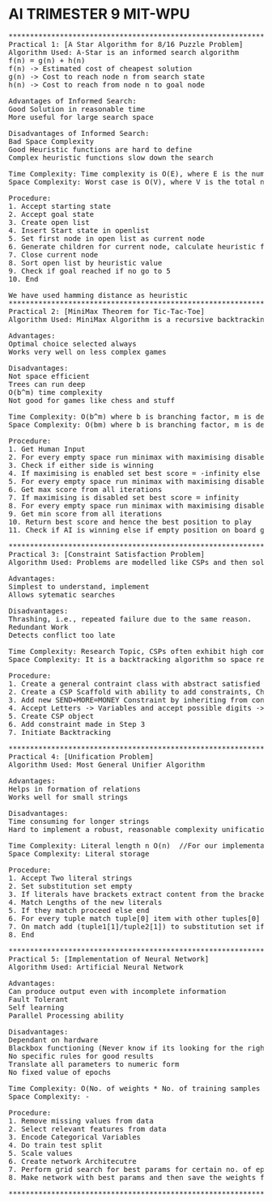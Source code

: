 # AI TRIMESTER 9 MIT-WPU
<pre>
*************************************************************
Practical 1: [A Star Algorithm for 8/16 Puzzle Problem]
Algorithm Used: A-Star is an informed search algorithm
f(n) = g(n) + h(n)
f(n) -> Estimated cost of cheapest solution
g(n) -> Cost to reach node n from search state
h(n) -> Cost to reach from node n to goal node

Advantages of Informed Search:
Good Solution in reasonable time
More useful for large search space

Disadvantages of Informed Search:
Bad Space Complexity
Good Heuristic functions are hard to define
Complex heuristic functions slow down the search

Time Complexity: Time complexity is O(E), where E is the number of edges in the graph
Space Complexity: Worst case is O(V), where V is the total number of vertices.

Procedure:
1. Accept starting state
2. Accept goal state
3. Create open list
4. Insert Start state in openlist
5. Set first node in open list as current node
6. Generate children for current node, calculate heuristic for each child
7. Close current node
8. Sort open list by heuristic value
9. Check if goal reached if no go to 5
10. End

We have used hamming distance as heuristic
*************************************************************
Practical 2: [MiniMax Theorem for Tic-Tac-Toe]
Algorithm Used: MiniMax Algorithm is a recursive backtracking algorithm

Advantages:
Optimal choice selected always
Works very well on less complex games

Disadvantages:
Not space efficient
Trees can run deep
O(b^m) time complexity
Not good for games like chess and stuff

Time Complexity: O(b^m) where b is branching factor, m is depth of tree
Space Complexity: O(bm) where b is branching factor, m is depth of tree

Procedure:
1. Get Human Input
2. For every empty space run minimax with maximising disabled
3. Check if either side is winning 
4. If maximising is enabled set best score = -infinity else goto 7
5. For every empty space run minimax with maximising disabled
6. Get max score from all iterations
7. If maximising is disabled set best score = infinity
8. For every empty space run minimax with maximising disabled
9. Get min score from all iterations
10. Return best score and hence the best position to play
11. Check if AI is winning else if empty position on board goto 1 else declare tie

*************************************************************
Practical 3: [Constraint Satisfaction Problem]
Algorithm Used: Problems are modelled like CSPs and then solved using either backtracking or by tree search

Advantages:
Simplest to understand, implement
Allows sytematic searches

Disadvantages:
Thrashing, i.e., repeated failure due to the same reason.
Redundant Work
Detects conflict too late

Time Complexity: Research Topic, CSPs often exhibit high complexity, requiring a combination of heuristics and combinatorial search methods to be solved in a reasonable time.
Space Complexity: It is a backtracking algorithm so space requirement is quite heavy.

Procedure:
1. Create a general contraint class with abstract satisfied method
2. Create a CSP Scaffold with ability to add constraints, Check Consistency (All constraints), Backtrack search
3. Add new SEND+MORE=MONEY Constraint by inheriting from constraint class, define satisfied method 
4. Accept Letters -> Variables and accept possible digits -> Domains
5. Create CSP object
6. Add constraint made in Step 3
7. Initiate Backtracking

*************************************************************
Practical 4: [Unification Problem]
Algorithm Used: Most General Unifier Algorithm

Advantages:
Helps in formation of relations
Works well for small strings

Disadvantages: 
Time consuming for longer strings
Hard to implement a robust, reasonable complexity unification algorithm

Time Complexity: Literal length n O(n)	//For our implementation
Space Complexity: Literal storage 

Procedure:
1. Accept Two literal strings
2. Set substitution set empty
3. If literals have brackets extract content from the brackets in tuple format
4. Match Lengths of the new literals
5. If they match proceed else end
6. For every tuple match tuple[0] item with other tuples[0] item
7. On match add (tuple1[1]/tuple2[1]) to substitution set if tuple1[1] not in tuple2[1]
8. End

*************************************************************
Practical 5: [Implementation of Neural Network]
Algorithm Used: Artificial Neural Network

Advantages:
Can produce output even with incomplete information
Fault Tolerant
Self learning
Parallel Processing ability

Disadvantages:
Dependant on hardware
Blackbox functioning (Never know if its looking for the right things)
No specific rules for good results
Translate all parameters to numeric form
No fixed value of epochs

Time Complexity: O(No. of weights * No. of training samples * No. of Epochs) (Heavily improved due to vectorization and exclusion of for loops)
Space Complexity: -

Procedure: 
1. Remove missing values from data
2. Select relevant features from data
3. Encode Categorical Variables 
4. Do train test split
5. Scale values
6. Create network Architecutre
7. Perform grid search for best params for certain no. of epochs
8. Make network with best params and then save the weights for later use

*************************************************************

</pre>

























